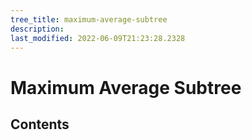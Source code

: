 ```yaml
---
tree_title: maximum-average-subtree
description: 
last_modified: 2022-06-09T21:23:28.2328
---
```


# Maximum Average Subtree

## Contents
